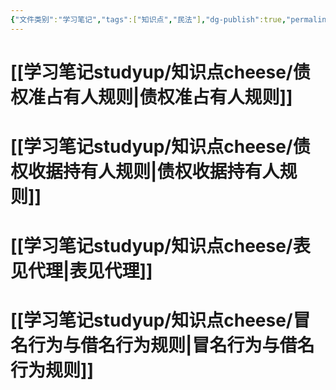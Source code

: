 ```yaml
---
{"文件类别":"学习笔记","tags":["知识点","民法"],"dg-publish":true,"permalink":"/学习笔记studyup/知识点cheese/基于信赖保护原则的归属规范/","dgPassFrontmatter":true,"created":"2024-07-30T12:11:00.338+08:00","updated":"2024-10-28T11:41:20.026+08:00"}
---
```


# [[学习笔记studyup/知识点cheese/债权准占有人规则\|债权准占有人规则]]
# [[学习笔记studyup/知识点cheese/债权收据持有人规则\|债权收据持有人规则]]
# [[学习笔记studyup/知识点cheese/表见代理\|表见代理]]
# [[学习笔记studyup/知识点cheese/冒名行为与借名行为规则\|冒名行为与借名行为规则]]